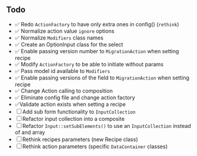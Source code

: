 ## Todo

- ✅ Redo `ActionFactory` to have only extra ones in config() (`rethink`)
- ✅ Normalize action value `ignore` options
- ✅ Normalize `Modifiers` class names
- ✅ Create an OptionInput class for the select
- ✅ Enable passing version number to `MigrationAction` when setting recipe
- ✅ Modify `ActionFactory` to be able to initiate without params
- ✅ Pass model id available to `Modifiers`
- ✅ Enable passing versions of the field to `MigrationAction` when setting recipe
- ✅ Change Action calling to composition
- ✅ Eliminate config file and change action factory
- ✅Validate action exists when setting a recipe
- ☐ Add sub form functionality to `InputCollection`
- ☐ Refactor input collection into a composite
- ☐ Refactor `Input::setSubElements()` to use an `InputCollection` instead of and array
- ☐ Rethink recipes parameters (new Recipe class)
- ☐ Rethink action parameters (specific `DataContainer` classes)